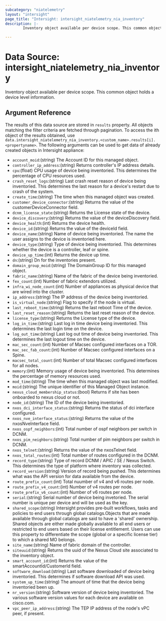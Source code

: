 ```yaml
---
subcategory: "niatelemetry"
layout: "intersight"
page_title: "Intersight: intersight_niatelemetry_nia_inventory"
description: |-
        Inventory object available per device scope. This common object holds a device level information.

---
```


# Data Source: intersight_niatelemetry_nia_inventory
Inventory object available per device scope. This common object holds a device level information.
## Argument Reference
The results of this data source are stored in `results` property.
All objects matching the filter criteria are fetched through pagination.
To access the ith object of the results obtained, use `data.intersight_niatelemetry_nia_inventory.<custom_name>.results[i].<propertyname>`.
The following arguments can be used to get data of already created objects in Intersight appliance:
* `account_moid`:(string) The Account ID for this managed object. 
* `controller_ip_address`:(string) Returns controller's IP address details. 
* `cpu`:(float) CPU usage of device being inventoried. This determines the percentage of CPU resources used. 
* `crash_reset_logs`:(string) Last crash reset reason of device being inventoried. This determines the last reason for a device's restart due to crash of the system. 
* `create_time`:(string) The time when this managed object was created. 
* `customer_device_connector`:(string) Returns the value of the customerDeviceConnector field. 
* `dcnm_license_state`:(string) Returns the License state of the device. 
* `device_discovery`:(string) Returns the value of the deviceDiscovery field. 
* `device_health`:(int) Returns the device health. 
* `device_id`:(string) Returns the value of the deviceId field. 
* `device_name`:(string) Name of device being inventoried. The name the user assigns to the device is inventoried here. 
* `device_type`:(string) Type of device being inventoried. This determines whether the device is a controller, leaf or spine. 
* `device_up_time`:(int) Returns the device up time. 
* `dn`:(string) Dn for the inventories present. 
* `domain_group_moid`:(string) The DomainGroup ID for this managed object. 
* `fabric_name`:(string) Name of the fabric of the device being inventoried. 
* `fex_count`:(int) Number of fabric extendors utilized. 
* `infra_wi_node_count`:(int) Number of appliances as physical device that are wired into the cluster. 
* `ip_address`:(string) The IP address of the device being inventoried. 
* `is_virtual_node`:(string) Flag to specify if the node is virtual. 
* `last_reboot_time`:(string) Returns the last reboot Time of the device. 
* `last_reset_reason`:(string) Returns the last reset reason of the device. 
* `license_type`:(string) Returns the License type of the device. 
* `log_in_time`:(string) Last log in time device being inventoried. This determines the last login time on the device. 
* `log_out_time`:(string) Last log out time of device being inventoried. This determines the last logout time on the device. 
* `mac_sec_count`:(int) Number of Macsec configured interfaces on a TOR. 
* `mac_sec_fab_count`:(int) Number of Macsec configured interfaces on a Spine. 
* `macsec_total_count`:(int) Number of total Macsec configured interfaces for all nodes. 
* `memory`:(int) Memory usage of device being inventoried. This determines the percentage of memory resources used. 
* `mod_time`:(string) The time when this managed object was last modified. 
* `moid`:(string) The unique identifier of this Managed Object instance. 
* `nexus_cloud_membership_status`:(bool) Returns if site has been onboarded to nexus cloud or not. 
* `node_id`:(string) The ID of the device being inventoried. 
* `nxos_dci_interface_status`:(string) Returns the status of dci interface configured. 
* `nxos_nve_interface_status`:(string) Returns the value of the nxosNveInterface field. 
* `nxos_ospf_neighbors`:(int) Total number of ospf neighbors per switch in DCNM. 
* `nxos_pim_neighbors`:(string) Total number of pim neighbors per switch in DCNM. 
* `nxos_telnet`:(string) Returns the value of the nxosTelnet field. 
* `nxos_total_routes`:(int) Total number of routes configured in the DCNM. 
* `record_type`:(string) Type of record DCNM / APIC / SE / Nexus Switch. This determines the type of platform where inventory was collected. 
* `record_version`:(string) Version of record being pushed. This determines what was the API version for data available from the device. 
* `route_prefix_count`:(int) Total nuumber of v4 and v6 routes per node. 
* `route_prefix_v4_count`:(int) Number of v4 routes per node. 
* `route_prefix_v6_count`:(int) Number of v6 routes per node. 
* `serial`:(string) Serial number of device being invetoried. The serial number is unique per device and will be used as the key. 
* `shared_scope`:(string) Intersight provides pre-built workflows, tasks and policies to end users through global catalogs.Objects that are made available through global catalogs are said to have a 'shared' ownership. Shared objects are either made globally available to all end users or restricted to end users based on their license entitlement. Users can use this property to differentiate the scope (global or a specific license tier) to which a shared MO belongs. 
* `site_name`:(string) Name of fabric domain of the controller. 
* `siteuuid`:(string) Returns the uuid of the Nexus Cloud site associated to the inventory object. 
* `smart_account_id`:(int) Returns the value of the smartAccountId/CustomerId field. 
* `software_download`:(string) Last software downloaded of device being inventoried. This determines if software download API was used. 
* `system_up_time`:(string) The amount of time that the device being inventoried been up. 
* `nr_version`:(string) Software version of device being inventoried. The various software version values for each device are available on cisco.com. 
* `vpc_peer_ip_address`:(string) The TEP IP address of the node's vPC peer, if present. 
 
